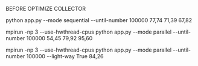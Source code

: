BEFORE OPTIMIZE COLLECTOR

python app.py --mode sequential --until-number 100000
77,74
71,39
67,82

mpirun -np 3 --use-hwthread-cpus python app.py --mode parallel --until-number 100000
54,45
79,92
95,60

mpirun -np 3 --use-hwthread-cpus python app.py --mode parallel --until-number 100000 --light-way True
84,26
